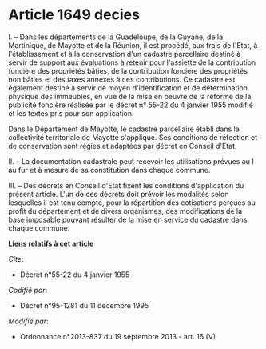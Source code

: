 # Article 1649 decies

I. – Dans les départements de la Guadeloupe, de la Guyane, de la Martinique, de Mayotte et de la Réunion, il est procédé, aux
frais de l'Etat, à l'établissement et à la conservation d'un cadastre parcellaire destiné à servir de support aux évaluations
à retenir pour l'assiette de la contribution foncière des propriétés bâties, de la contribution foncière des propriétés non
bâties et des taxes annexes à ces contributions. Ce cadastre est également destiné à servir de moyen d'identification et de
détermination physique des immeubles, en vue de la mise en oeuvre de la réforme de la publicité foncière réalisée par le
décret n° 55-22 du 4 janvier 1955 modifié et les textes pris pour son application.

Dans le Département de Mayotte, le cadastre parcellaire établi dans la collectivité territoriale de Mayotte s'applique. Ses
conditions de réfection et de conservation sont régies et adaptées par décret en Conseil d'Etat.

II. – La documentation cadastrale peut recevoir les utilisations prévues au I au fur et à mesure de sa constitution dans
chaque commune.

III. – Des décrets en Conseil d'Etat fixent les conditions d'application du présent article. L'un de ces décrets doit prévoir
les modalités selon lesquelles il est tenu compte, pour la répartition des cotisations perçues au profit du département et de
divers organismes, des modifications de la base imposable pouvant résulter de la mise en service du cadastre dans chaque
commune.

**Liens relatifs à cet article**

_Cite_:

  - Décret n°55-22 du 4 janvier 1955

_Codifié par_:

  - Décret n°95-1281 du 11 décembre 1995

_Modifié par_:

  - Ordonnance n°2013-837 du 19 septembre 2013 - art. 16 (V)
